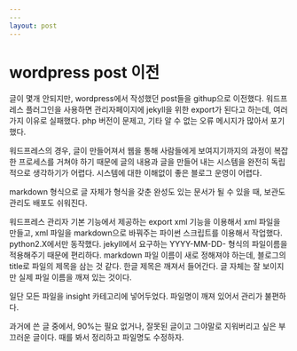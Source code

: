 ```yaml
---
​---
layout: post
---
```


# wordpress post 이전

글이 몇개 안되지만, wordpress에서 작성했던 post들을 githup으로 이전했다. 워드프레스 플러그인을 사용하면 관리자페이지에 jekyll을 위한 export가 된다고 하는데, 여러 가지 이유로 실패했다. php 버전이 문제고, 기타 알 수 없는 오류 메시지가 많아서 포기했다.

워드프레스의 경우, 글이 만들어져서 웹을 통해 사람들에게 보여지기까지의 과정이 복잡한 프로세스를 거쳐야 하기 때문에 글의 내용과 글을 만들어 내는 시스템을 완전히 독립적으로 생각하기가 어렵다. 시스템에 대한 이해없이 좋은 블로그 운영이 어렵다.

markdown 형식으로 글 자체가 형식을 갖춘 완성도 있는 문서가 될 수 있을 때, 보관도 관리도 배포도 쉬워진다. 

워드프레스 관리자 기본 기능에서 제공하는 export xml 기능을 이용해서 xml 파일을 만들고, xml 파일을 markdown으로 바꿔주는 파이썬 스크립트를 이용해서 작업했다. python2.X에서만 동작했다. jekyll에서 요구하는 YYYY-MM-DD- 형식의 파일이름을 적용해주기 때문에 편리하다. markdown 파일 이름이 새로 정해져야 하는데, 블로그의 title로 파일의 제목을 삼는 것 같다. 한글 제목은 깨져서 들어간다. 글 자체는 잘 보이지만 실제 파일 이름을 깨져 있는 것이다.

일단 모든 파일을 insight 카테고리에 넣어두었다. 파일명이 깨져 있어서 관리가 불편하다. 

과거에 쓴 글 중에서, 90%는 필요 없거나, 잘못된 글이고 그야말로 지워버리고 싶은 부끄러운 글이다. 때를 봐서 정리하고 파일명도 수정하자.








